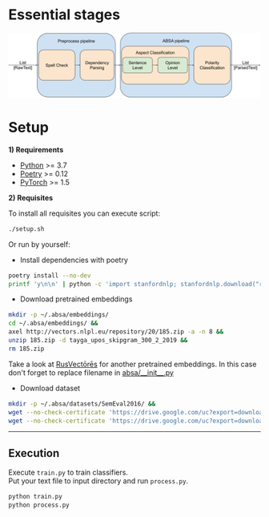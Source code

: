 # Essential stages
![](notebooks/images/pipeline.svg)

# Setup

**1) Requirements**

- [Python](https://www.python.org/downloads/) >= 3.7
- [Poetry](https://python-poetry.org/docs/) >= 0.12
- [PyTorch](https://pytorch.org/get-started/locally/) >= 1.5

**2) Requisites**

To install all requisites you can execute script:

```bash
./setup.sh
```

Or run by yourself:

* Install dependencies with poetry

```bash
poetry install --no-dev
printf 'y\n\n' | python -c 'import stanfordnlp; stanfordnlp.download("ru")'
```

* Download pretrained embeddings

```bash
mkdir -p ~/.absa/embeddings/
cd ~/.absa/embeddings/ && 
axel http://vectors.nlpl.eu/repository/20/185.zip -a -n 8 &&
unzip 185.zip -d tayga_upos_skipgram_300_2_2019 &&
rm 185.zip
```

Take a look at [RusVectōrēs](https://rusvectores.org/ru/models/) for
another pretrained embeddings. In this case don't forget to replace filename
in [absa/\_\_init__.py](https://gitlab.com/davydovdmitry/absa/-/blob/master/absa/__init__.py)


* Download dataset

```bash
mkdir -p ~/.absa/datasets/SemEval2016/ &&
wget --no-check-certificate 'https://drive.google.com/uc?export=download&id=1RZUyBrWQ0OwlIsmN0axewKg21koYmgQf' -O ~/.absa/datasets/SemEval2016/train.xml &&
wget --no-check-certificate 'https://drive.google.com/uc?export=download&id=1JR3gblfNXQHApmDzY4FCCjv_0wVug7dO' -O ~/.absa/datasets/SemEval2016/test.xml
```

----------
Execution
----------

Execute `train.py` to train classifiers.<br>
Put your text file to input directory and run `process.py`.

```bash
python train.py
python process.py
```

